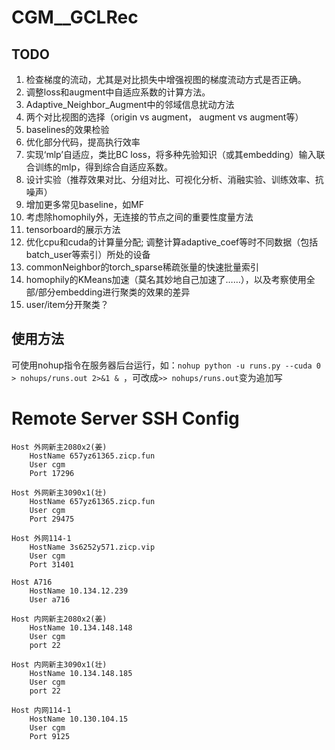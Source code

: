 # CGM__GCLRec
## TODO
1. 检查梯度的流动，尤其是对比损失中增强视图的梯度流动方式是否正确。
2. 调整loss和augment中自适应系数的计算方法。
3. Adaptive_Neighbor_Augment中的邻域信息扰动方法
4. 两个对比视图的选择（origin vs augment， augment vs augment等）
5. baselines的效果检验
6. 优化部分代码，提高执行效率
7. 实现‘mlp’自适应，类比BC loss，将多种先验知识（或其embedding）输入联合训练的mlp，得到综合自适应系数。
8. 设计实验（推荐效果对比、分组对比、可视化分析、消融实验、训练效率、抗噪声）
9. 增加更多常见baseline，如MF
10. 考虑除homophily外，无连接的节点之间的重要性度量方法
11. tensorboard的展示方法
12. 优化cpu和cuda的计算量分配; 调整计算adaptive_coef等时不同数据（包括batch_user等索引）所处的设备
13. commonNeighbor的torch_sparse稀疏张量的快速批量索引
14. homophily的KMeans加速（莫名其妙地自己加速了……），以及考察使用全部/部分embedding进行聚类的效果的差异
15. user/item分开聚类？
## 使用方法
可使用nohup指令在服务器后台运行，如：`nohup python -u runs.py --cuda 0 > nohups/runs.out 2>&1 & `，可改成`>> nohups/runs.out`变为追加写





# Remote Server SSH Config
```
Host 外网新主2080x2(姜)
    HostName 657yz61365.zicp.fun
    User cgm
    Port 17296

Host 外网新主3090x1(壮)
    HostName 657yz61365.zicp.fun
    User cgm
    Port 29475

Host 外网114-1
    HostName 3s6252y571.zicp.vip
    User cgm
    Port 31401

Host A716
    HostName 10.134.12.239
    User a716

Host 内网新主2080x2(姜)
    HostName 10.134.148.148
    User cgm
    port 22

Host 内网新主3090x1(壮)
    HostName 10.134.148.185
    User cgm
    port 22

Host 内网114-1
    HostName 10.130.104.15
    User cgm
    Port 9125
```